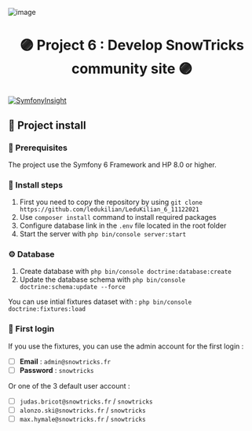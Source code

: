 ![image](https://user-images.githubusercontent.com/54909696/144947502-ef90f2a8-efcb-415d-b30d-5eba9d56fa65.png)
# <p align="center">🟣 Project 6 : Develop SnowTricks community site 🟣</p>
[![SymfonyInsight](https://insight.symfony.com/projects/2341af49-e3dc-413e-8baf-b4bbd849e522/big.svg)](https://insight.symfony.com/projects/2341af49-e3dc-413e-8baf-b4bbd849e522)

## 🧱 Project install
### 🧩 Prerequisites

The project use the Symfony 6 Framework and HP 8.0 or higher.


### 📌️ Install steps

1. First you need to copy the repository by using `git clone https://github.com/ledukilian/LeduKilian_6_11122021`
2. Use `composer install` command to install required packages
3. Configure database link in the `.env` file located in the root folder
3. Start the server with `php bin/console server:start`

### ⚙️ Database

1. Create database with `php bin/console doctrine:database:create`
2. Update the database schema with `php bin/console doctrine:schema:update --force`

You can use intial fixtures dataset with : `php bin/console doctrine:fixtures:load`

    

### 🔐 First login
If you use the fixtures, you can use the admin account for the first login :

- [ ] **Email** : `admin@snowtricks.fr`
- [ ] **Password** : `snowtricks`

Or one of the 3 default user account :

- [ ] `judas.bricot@snowtricks.fr` / `snowtricks`
- [ ] `alonzo.ski@snowtricks.fr` / `snowtricks`
- [ ] `max.hymale@snowtricks.fr` / `snowtricks`